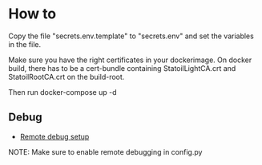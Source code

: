 # How to
Copy the file "secrets.env.template" to "secrets.env" and set the variables in the file.

Make sure you have the right certificates in your dockerimage. 
On docker build, there has to be a cert-bundle containing StatoilLightCA.crt and StatoilRootCA.crt on the build-root.

Then run docker-compose up -d

## Debug

* [Remote debug setup](https://git.statoil.no/CRIS/cris-run/wikis/remote-debugging-in-cris-api)

NOTE: Make sure to enable remote debugging in config.py
